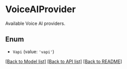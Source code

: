 # VoiceAIProvider

Available Voice AI providers.

## Enum

* `Vapi` (value: `'vapi'`)

[[Back to Model list]](../README.md#documentation-for-models) [[Back to API list]](../README.md#documentation-for-api-endpoints) [[Back to README]](../README.md)

